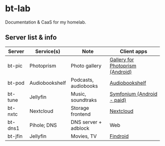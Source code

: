 # bt-lab
Documentation &amp; CaaS for my homelab. 

## Server list & info

| Server | Service(s) | Note | Client apps | 
| --- | --- | --- | --- | 
| bt-pic | Photoprism | Photo gallery | [Gallery for Photoprism (Android)](https://github.com/Radiokot/photoprism-android-client) |
| bt-pod | Audiobookshelf | Podcasts, audiobooks | [Audiobookshelf](https://github.com/advplyr/audiobookshelf-app) |
| bt-tune| Jellyfin | Music, soundtraks | [Symfonium (Android - paid)](https://symfonium.app/) |
| bt-nxtc| Nextcloud | Storage frontend | [Nextcloud](https://f-droid.org/en/packages/com.nextcloud.client/) |
| bt-dns1 | Pihole; DNS | DNS server + adblock | Web
| bt-jfin | Jellyfin | Movies, TV | [Findroid](https://github.com/jarnedemeulemeester/findroid) | 

##
